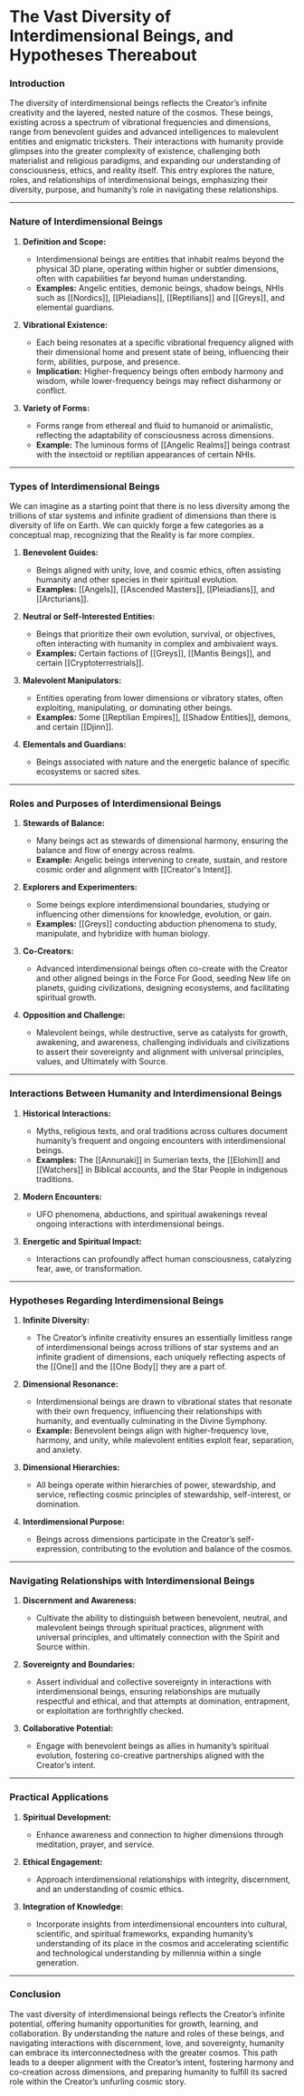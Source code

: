 # The Vast Diversity of Interdimensional Beings, and Hypotheses Thereabout

### **Introduction**

The diversity of interdimensional beings reflects the Creator’s infinite creativity and the layered, nested nature of the cosmos. These beings, existing across a spectrum of vibrational frequencies and dimensions, range from benevolent guides and advanced intelligences to malevolent entities and enigmatic tricksters. Their interactions with humanity provide glimpses into the greater complexity of existence, challenging both materialist and religious paradigms, and expanding our understanding of consciousness, ethics, and reality itself. This entry explores the nature, roles, and relationships of interdimensional beings, emphasizing their diversity, purpose, and humanity’s role in navigating these relationships.

---

### **Nature of Interdimensional Beings**

1. **Definition and Scope:**
    
    - Interdimensional beings are entities that inhabit realms beyond the physical 3D plane, operating within higher or subtler dimensions, often with capabilities far beyond human understanding.
    - **Examples:** Angelic entities, demonic beings, shadow beings, NHIs such as [[Nordics]], [[Pleiadians]], [[Reptilians]] and [[Greys]], and elemental guardians.
2. **Vibrational Existence:**
    
    - Each being resonates at a specific vibrational frequency aligned with their dimensional home and present state of being, influencing their form, abilities,  purpose, and presence.
    - **Implication:** Higher-frequency beings often embody harmony and wisdom, while lower-frequency beings may reflect disharmony or conflict.
3. **Variety of Forms:**
    
    - Forms range from ethereal and fluid to humanoid or animalistic, reflecting the adaptability of consciousness across dimensions.
    - **Example:** The luminous forms of [[Angelic Realms]] beings contrast with the insectoid or reptilian appearances of certain NHIs.

---

### **Types of Interdimensional Beings**

We can imagine as a starting point that there is no less diversity among the trillions of star systems and infinite gradient of dimensions than there is diversity of life on Earth. We can quickly forge a few categories as a conceptual map, recognizing that the Reality is far more complex. 

1. **Benevolent Guides:**
    
    - Beings aligned with unity, love, and cosmic ethics, often assisting humanity and other species in their spiritual evolution.
    - **Examples:** [[Angels]], [[Ascended Masters]], [[Pleiadians]], and [[Arcturians]].
2. **Neutral or Self-Interested Entities:**
    
    - Beings that prioritize their own evolution, survival, or objectives, often interacting with humanity in complex and ambivalent ways.
    - **Examples:** Certain factions of [[Greys]], [[Mantis Beings]], and certain [[Cryptoterrestrials]].
3. **Malevolent Manipulators:**
    
    - Entities operating from lower dimensions or vibratory states, often exploiting, manipulating, or dominating other beings.
    - **Examples:** Some [[Reptilian Empires]], [[Shadow Entities]], demons, and certain [[Djinn]].
4. **Elementals and Guardians:**
    
    - Beings associated with nature and the energetic balance of specific ecosystems or sacred sites.

---

### **Roles and Purposes of Interdimensional Beings**

1. **Stewards of Balance:**
    
    - Many beings act as stewards of dimensional harmony, ensuring the balance and flow of energy across realms.
    - **Example:** Angelic beings intervening to create, sustain, and restore cosmic order and alignment with [[Creator's Intent]]. 
2. **Explorers and Experimenters:**
    
    - Some beings explore interdimensional boundaries, studying or influencing other dimensions for knowledge, evolution, or gain.
    - **Examples:** [[Greys]] conducting abduction phenomena to study, manipulate, and hybridize with human biology.
3. **Co-Creators:**
    
    - Advanced interdimensional beings often co-create with the Creator and other aligned beings in the Force For Good, seeding New life on planets, guiding civilizations, designing ecosystems, and facilitating spiritual growth.
4. **Opposition and Challenge:**
    
    - Malevolent beings, while destructive, serve as catalysts for growth, awakening, and awareness, challenging individuals and civilizations to assert their sovereignty and alignment with universal principles, values, and Ultimately with Source.

---

### **Interactions Between Humanity and Interdimensional Beings**

1. **Historical Interactions:**
    
    - Myths, religious texts, and oral traditions across cultures document humanity’s frequent and ongoing encounters with interdimensional beings.
    - **Examples:** The [[Annunaki]] in Sumerian texts, the [[Elohim]] and  [[Watchers]] in Biblical accounts, and the Star People in indigenous traditions.
2. **Modern Encounters:**
    
    - UFO phenomena, abductions, and spiritual awakenings reveal ongoing interactions with interdimensional beings.
3. **Energetic and Spiritual Impact:**
    
    - Interactions can profoundly affect human consciousness, catalyzing fear, awe, or transformation.

---

### **Hypotheses Regarding Interdimensional Beings**

1. **Infinite Diversity:**
    
    - The Creator’s infinite creativity ensures an essentially limitless range of interdimensional beings across trillions of star systems and an infinite gradient of dimensions, each uniquely reflecting aspects of the [[One]] and the [[One Body]] they are a part of. 
2. **Dimensional Resonance:**
    
    - Interdimensional beings are drawn to vibrational states that resonate with their own frequency, influencing their relationships with humanity, and eventually culminating in the Divine Symphony.
    - **Example:** Benevolent beings align with higher-frequency love, harmony, and unity, while malevolent entities exploit fear, separation, and anxiety. 
3. **Dimensional Hierarchies:**
    
    - All beings operate within hierarchies of power, stewardship, and service, reflecting cosmic principles of stewardship, self-interest, or domination.
4. **Interdimensional Purpose:**
    
    - Beings across dimensions participate in the Creator’s self-expression, contributing to the evolution and balance of the cosmos.

---

### **Navigating Relationships with Interdimensional Beings**

1. **Discernment and Awareness:**
    
    - Cultivate the ability to distinguish between benevolent, neutral, and malevolent beings through spiritual practices, alignment with universal principles, and ultimately connection with the Spirit and Source within.
2. **Sovereignty and Boundaries:**
    
    - Assert individual and collective sovereignty in interactions with interdimensional beings, ensuring relationships are mutually respectful and ethical, and that attempts at domination, entrapment, or exploitation are forthrightly checked.
3. **Collaborative Potential:**
    
    - Engage with benevolent beings as allies in humanity’s spiritual evolution, fostering co-creative partnerships aligned with the Creator’s intent.

---

### **Practical Applications**

1. **Spiritual Development:**
    
    - Enhance awareness and connection to higher dimensions through meditation, prayer, and service.
2. **Ethical Engagement:**
    
    - Approach interdimensional relationships with integrity, discernment, and an understanding of cosmic ethics.
3. **Integration of Knowledge:**
    
    - Incorporate insights from interdimensional encounters into cultural, scientific, and spiritual frameworks, expanding humanity’s understanding of its place in the cosmos and accelerating scientific and technological understanding by millennia within a single generation.

---

### **Conclusion**

The vast diversity of interdimensional beings reflects the Creator’s infinite potential, offering humanity opportunities for growth, learning, and collaboration. By understanding the nature and roles of these beings, and navigating interactions with discernment, love, and sovereignty, humanity can embrace its interconnectedness with the greater cosmos. This path leads to a deeper alignment with the Creator’s intent, fostering harmony and co-creation across dimensions, and preparing humanity to fulfill its sacred role within the Creator’s unfurling cosmic story.

